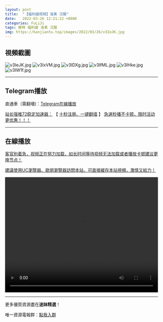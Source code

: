 ```yaml
---
layout: post
title:  "【福利姬视频】洛美 汉服"
date:   2022-03-26 12:21:22 +0800
categories: FuLiJi
tags: 推特 福利姬 洛美 汉服
img: https://kanjiantu.top/images/2022/03/26/v3IeJK.jpg
---
```



## 視頻截圖

![v3IeJK.jpg](https://kanjiantu.top/images/2022/03/26/v3IeJK.jpg)
![v3IxVM.jpg](https://kanjiantu.top/images/2022/03/26/v3IxVM.jpg)
![v3IDXg.jpg](https://kanjiantu.top/images/2022/03/26/v3IDXg.jpg)
![v3IfML.jpg](https://kanjiantu.top/images/2022/03/26/v3IfML.jpg)
![v3IHke.jpg](https://kanjiantu.top/images/2022/03/26/v3IHke.jpg)
![v3IW1f.jpg](https://kanjiantu.top/images/2022/03/26/v3IW1f.jpg)

* * *
## Telegram播放

直通車（需翻墻)：[Telegram在線播放](https://t.me/mimeijingxuan/361)

<u>站长强推72稳定加速器：</u> 【 [十秒注册、一键翻墙](https://72vpn.xyz/#/register?code=mimei) 】
<u>  急速秒播不卡顿，限时活动更优惠！！！</u>
* * *
## 在線播放
<u>客官别着急，视频正在努力加载，如长时间等待视频无法加载或者播放卡顿建议更换节点！</u>

<u>建議使用UC瀏覽器、歐朋瀏覽器訪問本站，可直接緩存本站視頻，激情又給力！</u>
<center><video src="https://cdn.publer.io/uploads/videos/6246bf57db2797343b2496c2/ce1331d13402aa78c1c3799b7c80b786.mp4" width="100%" height="380px" controls="controls"></video></center>


* * *
更多優質資源盡在**迷妹精選**！

唯一資源電報群：[點我入群](https://t.me/mimeijingxuan)


